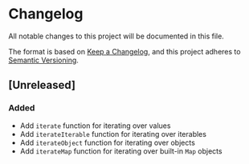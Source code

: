 # Changelog

All notable changes to this project will be documented in this file.

The format is based on [Keep a Changelog](https://keepachangelog.com/en/1.0.0/),
and this project adheres to [Semantic Versioning](https://semver.org/spec/v2.0.0.html).

## [Unreleased]

### Added

- Add `iterate` function for iterating over values
- Add `iterateIterable` function for iterating over iterables
- Add `iterateObject` function for iterating over objects
- Add `iterateMap` function for iterating over built-in `Map` objects
 

